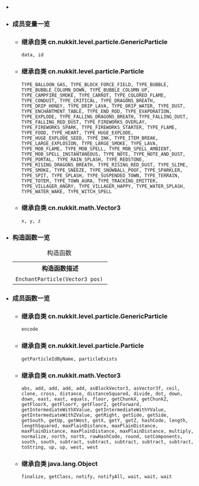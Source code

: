 <div class="summary">
<ul class="blockList">
<li class="blockList">

<li class="blockList"><a name="field.summary">
<!--   -->
</a>
<h3>成员变量一览</h3>
<ul class="blockList">
<li class="blockList"><a name="fields.inherited.from.class.cn.nukkit.level.particle.GenericParticle">
<!--   -->
</a>
<h3>继承自类 cn.nukkit.level.particle.<a  title="class in cn.nukkit.level.particle">GenericParticle</a></h3>
<code><a >data</a>, <a >id</a></code></li>
</ul>
<ul class="blockList">
<li class="blockList"><a name="fields.inherited.from.class.cn.nukkit.level.particle.Particle">
<!--   -->
</a>
<h3>继承自类 cn.nukkit.level.particle.<a  title="class in cn.nukkit.level.particle">Particle</a></h3>
<code><a >TYPE_BALLOON_GAS</a>, <a >TYPE_BLOCK_FORCE_FIELD</a>, <a >TYPE_BUBBLE</a>, <a >TYPE_BUBBLE_COLUMN_DOWN</a>, <a >TYPE_BUBBLE_COLUMN_UP</a>, <a >TYPE_CAMPFIRE_SMOKE</a>, <a >TYPE_CARROT</a>, <a >TYPE_COLORED_FLAME</a>, <a >TYPE_CONDUIT</a>, <a >TYPE_CRITICAL</a>, <a >TYPE_DRAGONS_BREATH</a>, <a >TYPE_DRIP_HONEY</a>, <a >TYPE_DRIP_LAVA</a>, <a >TYPE_DRIP_WATER</a>, <a >TYPE_DUST</a>, <a >TYPE_ENCHANTMENT_TABLE</a>, <a >TYPE_END_ROD</a>, <a >TYPE_EVAPORATION</a>, <a >TYPE_EXPLODE</a>, <a >TYPE_FALLING_DRAGONS_BREATH</a>, <a >TYPE_FALLING_DUST</a>, <a >TYPE_FALLING_RED_DUST</a>, <a >TYPE_FIREWORKS_OVERLAY</a>, <a >TYPE_FIREWORKS_SPARK</a>, <a >TYPE_FIREWORKS_STARTER</a>, <a >TYPE_FLAME</a>, <a >TYPE_FOOD</a>, <a >TYPE_HEART</a>, <a >TYPE_HUGE_EXPLODE</a>, <a >TYPE_HUGE_EXPLODE_SEED</a>, <a >TYPE_INK</a>, <a >TYPE_ITEM_BREAK</a>, <a >TYPE_LARGE_EXPLOSION</a>, <a >TYPE_LARGE_SMOKE</a>, <a >TYPE_LAVA</a>, <a >TYPE_MOB_FLAME</a>, <a >TYPE_MOB_SPELL</a>, <a >TYPE_MOB_SPELL_AMBIENT</a>, <a >TYPE_MOB_SPELL_INSTANTANEOUS</a>, <a >TYPE_NOTE</a>, <a >TYPE_NOTE_AND_DUST</a>, <a >TYPE_PORTAL</a>, <a >TYPE_RAIN_SPLASH</a>, <a >TYPE_REDSTONE</a>, <a >TYPE_RISING_DRAGONS_BREATH</a>, <a >TYPE_RISING_RED_DUST</a>, <a >TYPE_SLIME</a>, <a >TYPE_SMOKE</a>, <a >TYPE_SNEEZE</a>, <a >TYPE_SNOWBALL_POOF</a>, <a >TYPE_SPARKLER</a>, <a >TYPE_SPIT</a>, <a >TYPE_SPLASH</a>, <a >TYPE_SUSPENDED_TOWN</a>, <a >TYPE_TERRAIN</a>, <a >TYPE_TOTEM</a>, <a >TYPE_TOWN_AURA</a>, <a >TYPE_TRACKING_EMITTER</a>, <a >TYPE_VILLAGER_ANGRY</a>, <a >TYPE_VILLAGER_HAPPY</a>, <a >TYPE_WATER_SPLASH</a>, <a >TYPE_WATER_WAKE</a>, <a >TYPE_WITCH_SPELL</a></code></li>
</ul>
<ul class="blockList">
<li class="blockList"><a name="fields.inherited.from.class.cn.nukkit.math.Vector3">
<!--   -->
</a>
<h3>继承自类 cn.nukkit.math.<a  title="class in cn.nukkit.math">Vector3</a></h3>
<code><a >x</a>, <a >y</a>, <a >z</a></code></li>
</ul>
</li>
</ul>
<!-- ======== CONSTRUCTOR SUMMARY ======== -->
<ul class="blockList">
<li class="blockList"><a name="constructor.summary">
<!--   -->
</a>
<h3>构造函数一览</h3>
<table class="memberSummary" border="0" cellpadding="3" cellspacing="0" summary="Constructor Summary table, listing constructors, and an explanation">
<caption><span>构造函数</span><span class="tabEnd"> </span></caption>
<tr>
<th>构造函数描述</th>
</tr>
<tr class="altColor">
<td class="colOne"><code><span class="memberNameLink"><a >EnchantParticle</a></span>(<a  title="class in cn.nukkit.math">Vector3</a> pos)</code> </td>
</tr>
</table>
</li>
</ul>
<!-- ========== METHOD SUMMARY =========== -->
<ul class="blockList">
<li class="blockList"><a name="method.summary">
<!--   -->
</a>
<h3>成员函数一览</h3>
<ul class="blockList">
<li class="blockList"><a name="methods.inherited.from.class.cn.nukkit.level.particle.GenericParticle">
<!--   -->
</a>
<h3>继承自类 cn.nukkit.level.particle.<a  title="class in cn.nukkit.level.particle">GenericParticle</a></h3>
<code><a >encode</a></code></li>
</ul>
<ul class="blockList">
<li class="blockList"><a name="methods.inherited.from.class.cn.nukkit.level.particle.Particle">
<!--   -->
</a>
<h3>继承自类 cn.nukkit.level.particle.<a  title="class in cn.nukkit.level.particle">Particle</a></h3>
<code><a >getParticleIdByName</a>, <a >particleExists</a></code></li>
</ul>
<ul class="blockList">
<li class="blockList"><a name="methods.inherited.from.class.cn.nukkit.math.Vector3">
<!--   -->
</a>
<h3>继承自类 cn.nukkit.math.<a  title="class in cn.nukkit.math">Vector3</a></h3>
<code><a >abs</a>, <a >add</a>, <a >add</a>, <a >add</a>, <a >add</a>, <a >asBlockVector3</a>, <a >asVector3f</a>, <a >ceil</a>, <a >clone</a>, <a >cross</a>, <a >distance</a>, <a >distanceSquared</a>, <a >divide</a>, <a >dot</a>, <a >down</a>, <a >down</a>, <a >east</a>, <a >east</a>, <a >equals</a>, <a >floor</a>, <a >getChunkX</a>, <a >getChunkZ</a>, <a >getFloorX</a>, <a >getFloorY</a>, <a >getFloorZ</a>, <a >getForward</a>, <a >getIntermediateWithXValue</a>, <a >getIntermediateWithYValue</a>, <a >getIntermediateWithZValue</a>, <a >getRight</a>, <a >getSide</a>, <a >getSide</a>, <a >getSouth</a>, <a >getUp</a>, <a >getWest</a>, <a >getX</a>, <a >getY</a>, <a >getZ</a>, <a >hashCode</a>, <a >length</a>, <a >lengthSquared</a>, <a >maxPlainDistance</a>, <a >maxPlainDistance</a>, <a >maxPlainDistance</a>, <a >maxPlainDistance</a>, <a >maxPlainDistance</a>, <a >multiply</a>, <a >normalize</a>, <a >north</a>, <a >north</a>, <a >rawHashCode</a>, <a >round</a>, <a >setComponents</a>, <a >south</a>, <a >south</a>, <a >subtract</a>, <a >subtract</a>, <a >subtract</a>, <a >subtract</a>, <a >subtract</a>, <a >toString</a>, <a >up</a>, <a >up</a>, <a >west</a>, <a >west</a></code></li>
</ul>
<ul class="blockList">
<li class="blockList"><a name="methods.inherited.from.class.java.lang.Object">
<!--   -->
</a>
<h3>继承自类 java.lang.<a  title="class or interface in java.lang">Object</a></h3>
<code><a  title="class or interface in java.lang">finalize</a>, <a  title="class or interface in java.lang">getClass</a>, <a  title="class or interface in java.lang">notify</a>, <a  title="class or interface in java.lang">notifyAll</a>, <a  title="class or interface in java.lang">wait</a>, <a  title="class or interface in java.lang">wait</a>, <a  title="class or interface in java.lang">wait</a></code></li>
</ul>
</li>
</ul>
</li>
</ul>
</div>

